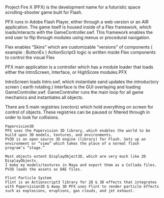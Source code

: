 Project Fire X (PFX) is the development name for a futuristic space scrolling-shooter game built for Flash.

PFX runs in Adobe Flash Player, either through a web version or an AIR application.
The game itself is housed inside of a Flex framework, which loads/interacts with the GameController.swf.
This framework enables the end user to flip through modules using menus or procedural navigation.

Flex enables “Skins” which are customizable “versions” of components ( example : ButtonEx )
ActionScript3 logic is written inside Flex components to control the visual Flex

PFX main application is a controller which has a module loader that loads either the IntroScreen, Interface, or HighScore modules.PFX

IntroScreen loads Intro.swf, which instantiate sand updates the introductory screen ( earth rotating.)
Interface is the GUI overlaying and loading GameController.swf. GameController runs the main loop for all game mechanics and instantiates all objects.

There are 5 main registries (vectors) which hold everything on screen for control of objects. These registries can be paused or filtered through in order to look for collisions.

    Papervision3D
    PFX uses the Papervision 3D library, which enables the world to be build upon 3D models, textures, and environments.
    PV3D is an open source 3D engine (library) for Flash. Sets up an environment or “view” which takes the place of a normal flash program’s “stage.”
    
    Most objects extent DisplayObject3D, which are very much like 2D DisplayObjects.
    I make my models/textures in Maya and export them as a Collada files. PV3D loads the assets as DAE files.

    Flint Particle System
    Flint is an Actionscript3 library for 2D & 3D effects that integrates with Papervision3D & Away 3D PFX uses Flint to render particle effects such as explosions, eruptions, gas clouds, and jet exhaust.
